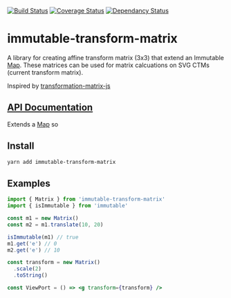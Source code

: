 [![Build Status](https://travis-ci.org/HarryGogonis/immutable-transform-matrix.svg?branch=master)](https://travis-ci.org/HarryGogonis/immutable-transform-matrix)
[![Coverage Status](https://coveralls.io/repos/github/HarryGogonis/immutable-transform-matrix/badge.svg?branch=master)](https://coveralls.io/github/HarryGogonis/immutable-transform-matrix?branch=master)
[![Dependancy Status](https://david-dm.org/harrygogonis/immutable-transform-matrix/status.svg)](https://david-dm.org/harrygogonis/immutable-transform-matrix)

# immutable-transform-matrix

A library for creating affine transform matrix (3x3) that extend an Immutable [Map](https://facebook.github.io/immutable-js/docs/#/Map).
These matrices can be used for matrix calcuations on SVG CTMs (current transform matrix).

Inspired by [transformation-matrix-js](https://www.npmjs.com/package/transformation-matrix-js)

## [API Documentation](docs/)

Extends a [Map](https://facebook.github.io/immutable-js/docs/#/Map) so

## Install

```sh
yarn add immutable-transform-matrix
```

## Examples

```js
import { Matrix } from 'immutable-transform-matrix'
import { isImmutable } from 'immutable'

const m1 = new Matrix()
const m2 = m1.translate(10, 20)

isImmutable(m1) // true
m1.get('e') // 0
m2.get('e') // 10

```

```jsx
const transform = new Matrix()
  .scale(2)
  .toString()

const ViewPort = () => <g transform={transform} />
```
